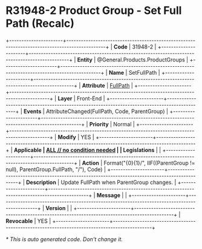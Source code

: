﻿---
erp.type: front-end-business-rule
erp.entity: General.Products.ProductGroups
---

# R31948-2 Product Group - Set Full Path (Recalc)
+----------------------+----------------------------------------------------------------------------------------------+
| **Code**             | 31948-2                                                                                      |
+----------------------+----------------------------------------------------------------------------------------------+
| **Entity**           | @General.Products.ProductGroups                                                              |
+----------------------+----------------------------------------------------------------------------------------------+
| **Name**             | SetFullPath                                                                                  |
+----------------------+----------------------------------------------------------------------------------------------+
| **Attribute**        | [FullPath](../entities/General.Products.ProductGroups.md#fullpath)                           |
+----------------------+----------------------------------------------------------------------------------------------+
| **Layer**            | Front-End                                                                                    |
+----------------------+----------------------------------------------------------------------------------------------+
| **Events**           | AttributeChanged(FullPath, Code, ParentGroup)                                                |
+----------------------+----------------------------------------------------------------------------------------------+
| **Priority**         | Normal                                                                                       |
+----------------------+----------------------------------------------------------------------------------------------+
| **Modify**           | YES                                                                                          |
+----------------------+----------------------------------------------------------------------------------------------+
| **Applicable         | [ALL // no condition needed](xref:applicable-legislations)                                   |
| Legislations**       |                                                                                              |
+----------------------+----------------------------------------------------------------------------------------------+
| **Action**           | Format("{0}{1}/", IIF((ParentGroup != null), ParentGroup.FullPath, "/"), Code)               |
+----------------------+----------------------------------------------------------------------------------------------+
| **Description**      | Update FullPath when ParentGroup changes.                                                    |
+----------------------+----------------------------------------------------------------------------------------------+
| **Message**          |                                                                                              |
+----------------------+----------------------------------------------------------------------------------------------+
| **Version**          |                                                                                              |
+----------------------+----------------------------------------------------------------------------------------------+
| **Revocable**        | YES                                                                                          |
+----------------------+----------------------------------------------------------------------------------------------+

*\* This is auto generated code. Don't change it.*
